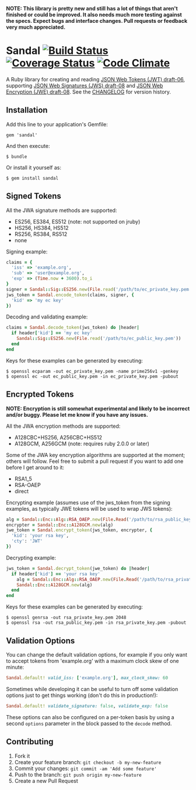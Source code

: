 **NOTE: This library is pretty new and still has a lot of things that aren't finished or could be improved. It also needs much more testing against the specs. Expect bugs and interface changes. Pull requests or feedback very much appreciated.**

# Sandal [![Build Status](https://travis-ci.org/gregbeech/sandal.png?branch=master)](https://travis-ci.org/gregbeech/sandal) [![Coverage Status](https://coveralls.io/repos/gregbeech/sandal/badge.png?branch=master)](https://coveralls.io/r/gregbeech/sandal) [![Code Climate](https://codeclimate.com/github/gregbeech/sandal.png)](https://codeclimate.com/github/gregbeech/sandal)

A Ruby library for creating and reading [JSON Web Tokens (JWT) draft-06](http://tools.ietf.org/html/draft-ietf-oauth-json-web-token-06), supporting [JSON Web Signatures (JWS) draft-08](http://tools.ietf.org/html/draft-ietf-jose-json-web-signature-08) and [JSON Web Encryption (JWE) draft-08](http://tools.ietf.org/html/draft-ietf-jose-json-web-encryption-08). See the [CHANGELOG](CHANGELOG.md) for version history.

## Installation

Add this line to your application's Gemfile:

    gem 'sandal'

And then execute:

    $ bundle

Or install it yourself as:

    $ gem install sandal

## Signed Tokens

All the JWA signature methods are supported:

- ES256, ES384, ES512 (note: not supported on jruby)
- HS256, HS384, HS512
- RS256, RS384, RS512
- none

Signing example:

```ruby
claims = { 
  'iss' => 'example.org',
  'sub' => 'user@example.org',
  'exp' => (Time.now + 3600).to_i
}
signer = Sandal::Sig::ES256.new(File.read('/path/to/ec_private_key.pem'))
jws_token = Sandal.encode_token(claims, signer, { 
  'kid' => 'my ec key'
})
```

Decoding and validating example:

```ruby
claims = Sandal.decode_token(jws_token) do |header|
  if header['kid'] == 'my ec key'
    Sandal::Sig::ES256.new(File.read('/path/to/ec_public_key.pem'))
  end
end
```

Keys for these examples can be generated by executing:

    $ openssl ecparam -out ec_private_key.pem -name prime256v1 -genkey
    $ openssl ec -out ec_public_key.pem -in ec_private_key.pem -pubout

## Encrypted Tokens

**NOTE: Encryption is still somewhat experimental and likely to be incorrect and/or buggy. Please let me know if you have any issues.**

All the JWA encryption methods are supported:

- A128CBC+HS256, A256CBC+HS512
- A128GCM, A256GCM (note: requires ruby 2.0.0 or later)

Some of the JWA key encryption algorithms are supported at the moment; others will follow. Feel free to submit a pull request if you want to add one before I get around to it:

- RSA1_5
- RSA-OAEP
- direct

Encrypting example (assumes use of the jws_token from the signing examples, as typically JWE tokens will be used to wrap JWS tokens):

```ruby
alg = Sandal::Enc::Alg::RSA_OAEP.new(File.Read('/path/to/rsa_public_key.pem'))
encrypter = Sandal::Enc::A128GCM.new(alg)
jwe_token = Sandal.encrypt_token(jws_token, encrypter, {
  'kid': 'your rsa key',
  'cty': 'JWT'
})
```

Decrypting example:

```ruby
jws_token = Sandal.decrypt_token(jwe_token) do |header|
  if header['kid'] == 'your rsa key'
    alg = Sandal::Enc::Alg::RSA_OAEP.new(File.Read('/path/to/rsa_private_key.pem'))
    Sandal::Enc::A128GCM.new(alg)
  end
end
```

Keys for these examples can be generated by executing:

    $ openssl genrsa -out rsa_private_key.pem 2048
    $ openssl rsa -out rsa_public_key.pem -in rsa_private_key.pem -pubout

## Validation Options

You can change the default validation options, for example if you only want to accept tokens from 'example.org' with a maximum clock skew of one minute:

```ruby
Sandal.default! valid_iss: ['example.org'], max_clock_skew: 60
```

Sometimes while developing it can be useful to turn off some validation options just to get things working (don't do this in production!):

```ruby
Sandal.default! validate_signature: false, validate_exp: false
```

These options can also be configured on a per-token basis by using a second `options` parameter in the block passed to the `decode` method.

## Contributing

1. Fork it
2. Create your feature branch: `git checkout -b my-new-feature`
3. Commit your changes: `git commit -am 'Add some feature'`
4. Push to the branch: `git push origin my-new-feature`
5. Create a new Pull Request



